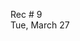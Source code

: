 
<div class="recitation">
<div class="column_date">
<p markdown="block">

Rec # 9 <br>
Tue, March 27

</p>          
</div>

<div class="column_recitation">
<p markdown="block">





</p>        
</div>

</div>
